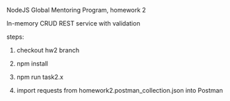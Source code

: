 NodeJS Global Mentoring Program, homework 2

In-memory CRUD REST service with validation

steps:
1. checkout hw2 branch 
2. npm install

3. npm run task2.x
4. import requests from homework2.postman_collection.json into Postman
